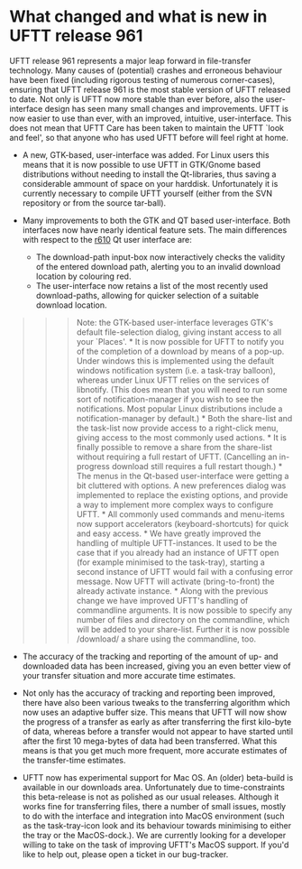 # What changed and what is new in UFTT release 961 #

UFTT release 961 represents a major leap forward in file-transfer
technology. Many causes of (potential) crashes and erroneous
behaviour have been fixed (including rigorous testing of numerous corner-cases),
ensuring that UFTT release 961 is the most stable version of UFTT released
to date. Not only is UFTT now more stable than ever before, also the
user-interface
design has seen many small changes and improvements. UFTT is now easier to
use than ever, with an improved, intuitive, user-interface. This does not
mean that UFTT
Care has been taken
to maintain the UFTT `look and feel', so that anyone who has used UFTT
before will feel right at home.


  * A new, GTK-based, user-interface was added. For Linux users this means   that it is now possible to use UFTT in GTK/Gnome based distributions without needing to install the Qt-libraries, thus saving a considerable ammount of space on your harddisk. Unfortunately it is currently necessary to compile UFTT yourself (either from the SVN repository or from the source tar-ball).

  * Many improvements to both the GTK and QT based user-interface. Both  interfaces now have nearly identical feature sets. The main differences  with respect to the [r610](https://code.google.com/p/uftt/source/detail?r=610) Qt user interface are:
    * The download-path input-box now interactively checks the validity of the entered download path, alerting you to an invalid download location by colouring red.
    * The user-interface now retains a list of the most recently used     download-paths, allowing for quicker selection of a suitable download     location.
> > > Note: the GTK-based user-interface leverages GTK's default
> > > file-selection dialog, giving instant access to all your `Places'.
    * It is now possible for UFTT to notify you of the completion of a     download by means of a pop-up. Under windows this is implemented using     the default windows notification system (i.e. a task-tray balloon),     whereas under Linux UFTT relies on the services of libnotify. (This     does mean that you will need to run some sort of notification-manager     if you wish to see the notifications. Most popular Linux distributions     include a notification-manager by default.)
    * Both the share-list and the task-list now provide access to a right-click menu, giving access to the most commonly used actions.
    * It is finally possible to remove a share from the share-list without requiring a full restart of UFTT. (Cancelling an in-progress download still requires a full restart though.)
    * The menus in the Qt-based user-interface were getting a bit cluttered with options. A new preferences dialog was implemented to replace the existing options, and provide a way to implement more complex ways to configure UFTT.
    * All commonly used commands and menu-items now support accelerators     (keyboard-shortcuts) for quick and easy access.
    * We have greatly improved the handling of multiple UFTT-instances.     It used to be the case that if you already had an instance of UFTT     open (for example minimised to the task-tray), starting a second     instance of UFTT would fail with a confusing error message. Now UFTT will activate (bring-to-front) the already activate instance.
    * Along with the previous change we have improved UFTT's handling of     commandline arguments. It is now possible to specify any number of     files and directory on the commandline, which will be added to your     share-list. Further it is now possible /download/ a share using the     commandline, too.


  * The accuracy of the tracking and reporting of the amount of up- and  downloaded data has been increased, giving you an even better view of  your transfer situation and more accurate time estimates.
  * Not only has the accuracy of tracking and reporting been improved, there have also been various tweaks to the transferring algorithm which now uses an adaptive buffer size. This means that UFTT will now show the  progress of a transfer as early as after transferring the first kilo-byte  of data, whereas before a transfer would not appear to have started until after the first 10 mega-bytes of data had been transferred. What this means is that you get much more frequent, more accurate estimates of the transfer-time estimates.

  * UFTT now has experimental support for Mac OS. An (older) beta-build is available in our downloads area. Unfortunately due to time-constraints this beta-release is not as polished as our usual releases. Although it works fine for transferring files, there a number of small issues, mostly to do with the interface and integration into MacOS environment (such as the task-tray-icon look and its behaviour towards minimising to either the tray or the MacOS-dock.). We are currently looking for a developer willing to take on the task of improving UFTT's MacOS support. If you'd like to help out, please open a ticket in our bug-tracker.